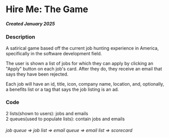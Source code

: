 # Hire Me: The Game
##### Created January 2025

### Description
A satirical game based off the current job hunting experience in America, specifically in the software development field.

The user is shown a list of jobs for which they can apply by clicking an "Apply" button on each job's card.
After they do, they receive an email that says they have been rejected.

Each job will have an id, title, icon, company name, location, and, optionally, a benefits list or a tag that says the job listing is an ad.

### Code
2 lists(shown to users): jobs and emails  
2 queues(used to populate lists): contain jobs and emails

###### job queue => job list => email queue => email list => scorecard


